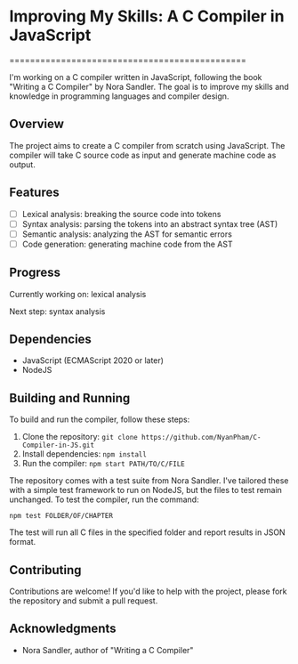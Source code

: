 # Improving My Skills: A C Compiler in JavaScript
==============================================

I'm working on a C compiler written in JavaScript, following the book "Writing a C Compiler" by Nora Sandler. The goal is to improve my skills and knowledge in programming languages and compiler design.

## Overview

The project aims to create a C compiler from scratch using JavaScript. The compiler will take C source code as input and generate machine code as output.

## Features

- [ ] Lexical analysis: breaking the source code into tokens
- [ ] Syntax analysis: parsing the tokens into an abstract syntax tree (AST)
- [ ] Semantic analysis: analyzing the AST for semantic errors
- [ ] Code generation: generating machine code from the AST

## Progress

Currently working on: lexical analysis

Next step: syntax analysis

## Dependencies

- JavaScript (ECMAScript 2020 or later)
- NodeJS

## Building and Running

To build and run the compiler, follow these steps:

1. Clone the repository: `git clone https://github.com/NyanPham/C-Compiler-in-JS.git`
2. Install dependencies: `npm install`
3. Run the compiler: `npm start PATH/TO/C/FILE`

The repository comes with a test suite from Nora Sandler. I've tailored these with a simple test framework to run on NodeJS, but the files to test remain unchanged. To test the compiler, run the command: 

`npm test FOLDER/OF/CHAPTER`

The test will run all C files in the specified folder and report results in JSON format.

## Contributing

Contributions are welcome! If you'd like to help with the project, please fork the repository and submit a pull request.

## Acknowledgments

- Nora Sandler, author of "Writing a C Compiler"


